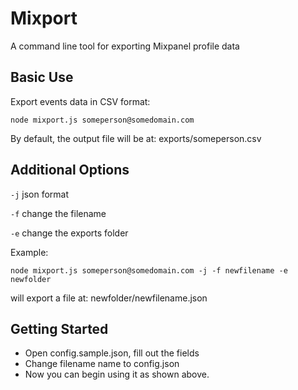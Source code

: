# Mixport

A command line tool for exporting Mixpanel profile data

## Basic Use

Export events data in CSV format:

`node mixport.js someperson@somedomain.com`

By default, the output file will be at: exports/someperson.csv

## Additional Options

`-j` json format

`-f` change the filename

`-e` change the exports folder

Example: 

`node mixport.js someperson@somedomain.com -j -f newfilename -e newfolder`

will export a file at: newfolder/newfilename.json

## Getting Started

- Open config.sample.json, fill out the fields
- Change filename name to config.json
- Now you can begin using it as shown above.








